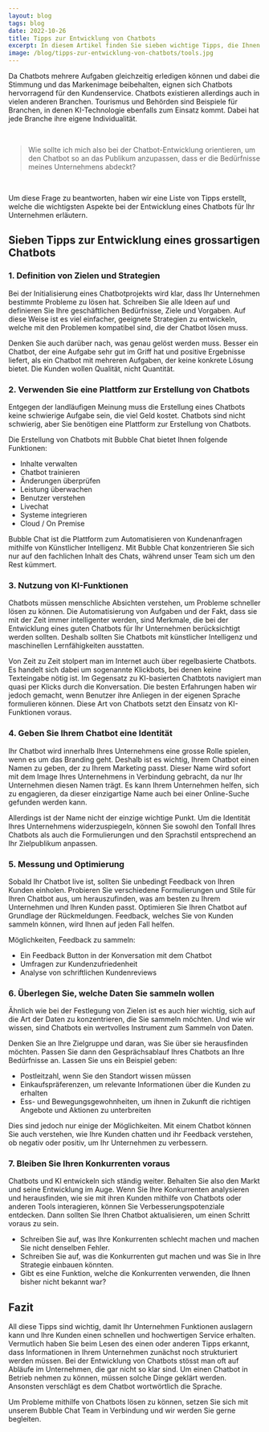 ```yaml
---
layout: blog
tags: blog
date: 2022-10-26
title: Tipps zur Entwicklung von Chatbots
excerpt: In diesem Artikel finden Sie sieben wichtige Tipps, die Ihnen bei der Entwicklung Ihres Chatbots helfen werden.
image: /blog/tipps-zur-entwicklung-von-chatbots/tools.jpg
---
```


Da Chatbots mehrere Aufgaben gleichzeitig erledigen können und dabei die Stimmung und das Markenimage beibehalten, eignen sich Chatbots hervorragend für den Kundenservice. Chatbots existieren allerdings auch in vielen anderen Branchen. Tourismus und Behörden sind Beispiele für Branchen, in denen KI-Technologie ebenfalls zum Einsatz kommt. Dabei hat jede Branche ihre eigene Individualität. 

<br/>

> Wie sollte ich mich also bei der Chatbot-Entwicklung orientieren, um den Chatbot so an das Publikum anzupassen, dass er die Bedürfnisse meines Unternehmens abdeckt?

<br/>

Um diese Frage zu beantworten, haben wir eine Liste von Tipps erstellt, welche die wichtigsten Aspekte bei der Entwicklung eines Chatbots für Ihr Unternehmen erläutern.

## Sieben Tipps zur Entwicklung eines grossartigen Chatbots

### 1. Definition von Zielen und Strategien

Bei der Initialisierung eines Chatbotprojekts wird klar, dass Ihr Unternehmen bestimmte Probleme zu lösen hat. Schreiben Sie alle Ideen auf und definieren Sie Ihre geschäftlichen Bedürfnisse, Ziele und Vorgaben. Auf diese Weise ist es viel einfacher, geeignete Strategien zu entwickeln, welche mit den Problemen kompatibel sind, die der Chatbot lösen muss.

Denken Sie auch darüber nach, was genau gelöst werden muss. Besser ein Chatbot, der eine Aufgabe sehr gut im Griff hat und positive Ergebnisse liefert, als ein Chatbot mit mehreren Aufgaben, der keine konkrete Lösung bietet. Die Kunden wollen Qualität, nicht Quantität. 

### 2. Verwenden Sie eine Plattform zur Erstellung von Chatbots

Entgegen der landläufigen Meinung muss die Erstellung eines Chatbots keine schwierige Aufgabe sein, die viel Geld kostet. Chatbots sind nicht schwierig, aber Sie benötigen eine Plattform zur Erstellung von Chatbots. 

Die Erstellung von Chatbots mit Bubble Chat bietet Ihnen folgende Funktionen:

- Inhalte verwalten
- Chatbot trainieren
- Änderungen überprüfen
- Leistung überwachen
- Benutzer verstehen
- Livechat
- Systeme integrieren
- Cloud / On Premise

Bubble Chat ist die Plattform zum Automatisieren von Kunden­anfragen mithilfe von Künstlicher Intelligenz. Mit Bubble Chat konzentrieren Sie sich nur auf den fachlichen Inhalt des Chats, während unser Team sich um den Rest kümmert. 

### 3. Nutzung von KI-Funktionen

Chatbots müssen menschliche Absichten verstehen, um Probleme schneller lösen zu können. Die Automatisierung von Aufgaben und der Fakt, dass sie mit der Zeit immer intelligenter werden, sind Merkmale, die bei der Entwicklung eines guten Chatbots für Ihr Unternehmen berücksichtigt werden sollten. Deshalb sollten Sie Chatbots mit künstlicher Intelligenz und maschinellen Lernfähigkeiten ausstatten.

Von Zeit zu Zeit stolpert man im Internet auch über regelbasierte Chatbots. Es handelt sich dabei um sogenannte Klickbots, bei denen keine Texteingabe nötig ist. Im Gegensatz zu KI-basierten Chatbtots navigiert man quasi per Klicks durch die Konversation. Die besten Erfahrungen haben wir jedoch gemacht, wenn Benutzer ihre Anliegen in der eigenen Sprache formulieren können. Diese Art von Chatbots setzt den Einsatz von KI-Funktionen voraus.

### 4. Geben Sie Ihrem Chatbot eine Identität

Ihr Chatbot wird innerhalb Ihres Unternehmens eine grosse Rolle spielen, wenn es um das Branding geht. Deshalb ist es wichtig, Ihrem Chatbot einen Namen zu geben, der zu Ihrem Marketing passt. Dieser Name wird sofort mit dem Image Ihres Unternehmens in Verbindung gebracht, da nur Ihr Unternehmen diesen Namen trägt. Es kann Ihrem Unternehmen helfen, sich zu engagieren, da dieser einzigartige Name auch bei einer Online-Suche gefunden werden kann. 

Allerdings ist der Name nicht der einzige wichtige Punkt. Um die Identität Ihres Unternehmens widerzuspiegeln, können Sie sowohl den Tonfall Ihres Chatbots als auch die Formulierungen und den Sprachstil entsprechend an Ihr Zielpublikum anpassen.

### 5. Messung und Optimierung

Sobald Ihr Chatbot live ist, sollten Sie unbedingt Feedback von Ihren Kunden einholen. Probieren Sie verschiedene Formulierungen und Stile für Ihren Chatbot aus, um herauszufinden, was am besten zu Ihrem Unternehmen und Ihren Kunden passt. Optimieren Sie Ihren Chatbot auf Grundlage der Rückmeldungen. Feedback, welches Sie von Kunden sammeln können, wird Ihnen auf jeden Fall helfen. 

Möglichkeiten, Feedback zu sammeln:

- Ein Feedback Button in der Konversation mit dem Chatbot
- Umfragen zur Kundenzufriedenheit
- Analyse von schriftlichen Kundenreviews

### 6. Überlegen Sie, welche Daten Sie sammeln wollen

Ähnlich wie bei der Festlegung von Zielen ist es auch hier wichtig, sich auf die Art der Daten zu konzentrieren, die Sie sammeln möchten. Und wie wir wissen, sind Chatbots ein wertvolles Instrument zum Sammeln von Daten.

Denken Sie an Ihre Zielgruppe und daran, was Sie über sie herausfinden möchten. Passen Sie dann den Gesprächsablauf Ihres Chatbots an Ihre Bedürfnisse an. Lassen Sie uns ein Beispiel geben:

- Postleitzahl, wenn Sie den Standort wissen müssen
- Einkaufspräferenzen, um relevante Informationen über die Kunden zu erhalten
- Ess- und Bewegungsgewohnheiten, um ihnen in Zukunft die richtigen Angebote und Aktionen zu unterbreiten

Dies sind jedoch nur einige der Möglichkeiten. Mit einem Chatbot können Sie auch verstehen, wie Ihre Kunden chatten und ihr Feedback verstehen, ob negativ oder positiv, um Ihr Unternehmen zu verbessern.

### 7. Bleiben Sie Ihren Konkurrenten voraus

Chatbots und KI entwickeln sich ständig weiter. Behalten Sie also den Markt und seine Entwicklung im Auge. Wenn Sie Ihre Konkurrenten analysieren und herausfinden, wie sie mit ihren Kunden mithilfe von Chatbots oder anderen Tools interagieren, können Sie Verbesserungspotenziale entdecken. Dann sollten Sie Ihren Chatbot aktualisieren, um einen Schritt voraus zu sein.

- Schreiben Sie auf, was Ihre Konkurrenten schlecht machen und machen Sie nicht denselben Fehler.
- Schreiben Sie auf, was die Konkurrenten gut machen und was Sie in Ihre Strategie einbauen könnten. 
- Gibt es eine Funktion, welche die Konkurrenten verwenden, die Ihnen bisher nicht bekannt war?

## Fazit

All diese Tipps sind wichtig, damit Ihr Unternehmen Funktionen auslagern kann und Ihre Kunden einen schnellen und hochwertigen Service erhalten. Vermutlich haben Sie beim Lesen des einen oder anderen Tipps erkannt, dass Informationen in Ihrem Unternehmen zunächst noch strukturiert werden müssen. Bei der Entwicklung von Chatbots stösst man oft auf Abläufe im Unternehmen, die gar nicht so klar sind. Um einen Chatbot in Betrieb nehmen zu können, müssen solche Dinge geklärt werden. Ansonsten verschlägt es dem Chatbot wortwörtlich die Sprache.


Um Probleme mithilfe von Chatbots lösen zu können, setzen Sie sich mit unserem Bubble Chat Team in Verbindung und wir werden Sie gerne begleiten.
